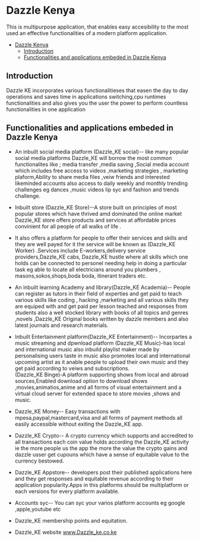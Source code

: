# Dazzle Kenya

This is multipurpose application, that enables easy accesibility to the most used an effective functionalities of a modern platform application.

- [Dazzle Kenya](#dazzle-kenya)
  - [Introduction](#introduction)
  - [Functionalities and applications embeded in Dazzle Kenya](#functionalities-and-applications-embeded-in-dazzle-kenya)

## Introduction

Dazzle KE incorporates various functionalitieses that easen the day to day operations and saves time in applications switching,cpu runtimes functionalities and also gives you the user the power to perform countless functionalities in one application

## Functionalities and applications embeded in Dazzle Kenya

- An inbuilt social media platform (Dazzle_KE social)-- like many popular social media platforms Dazzle_KE will borrow the most common functionalites like ; media transfer ,media saving ,Social media account which includes free access to videos ,marketing strategies , marketing plaform,Ability to share media files ,veiw friends and interested likeminded accounts also access to daily weekly and monthly trending challenges eg dances ,music videos lip syc and fashion and trends challenge.

- Inbuilt store (Dazzle_KE Store)--A store built on principles of most popular stores which have thrived amd dominated the online market Dazzle_KE store offers products and services at affordable prices convinient for all people of all walks of life .

- It also offers a platform for people to offer their services and skills and they are well payed for it the service will be known as (Dazzle_KE Worker) .Services include E-workers,delivery service providers,Dazzle_KE cabs, Dazzle_KE hustle where all skills which one holds can be connected to personel needing help in doing a particular task eg able to locate all electricians around you plumbers , masons,sokos,shops,boda boda, itinerant traders etc.
- An inbuilt learning Academy and library(Dazzle_KE Academia)-- People can register as tutors in their field of experties and get paid to teach various skills like coding , hacking ,marketing and all various skills they are equiped with and get paid per lesson teached and responses from students also a well stocked library with books of all topics and genres ,novels ,Dazzle_KE Original books written by dazzle members and also latest journals and research materials.
- Inbuilt Entertainment platform(Dazzle_KE Entertainment)-- Incorpartes a music streaming and dpwnload platform (Dazzle_KE Music)-has local and international music also inbuild playlist maker made by personalising users taste in music also promotes local and international upcoming artist as it anable people to upload their own music and they get paid according to veiws and subscriptions.  
(Dazzle_KE Binge)-A platform supporting shows from local and abroad sources,Enabled download option to download shows ,movies,animatios,anime and all forms of visual entertainment and a virtual cloud server for extended space to store movies ,shows and music.

- Dazzle_KE Money-- Easy transactions with mpesa,paypal,mastercard,visa and all forms of payment methods all easily accessible without exiting the Dazzle_KE app.
- Dazzle_KE Crypto-- A crypto currency which supports and accredited to all transactions each coin value holds according the Dazzle_KE activity ie the more people us the app the more the value the crypto gains and dazzle usser get cupouns which have a sense of equitable value to the currency bestowed.
- Dazzle_KE Appstore-- developers post their published applications here and they get responses and equitable revenue according to their application popularity.Apps in this platforms should be multiplatform or each versions for every platform available.
- Accounts syc-- You can syc your varios platform accounts eg google ,apple,youtube etc
- Dazzle_KE membership points and equitation.
- Dazzle_KE website www.Dazzle_ke.co.ke

